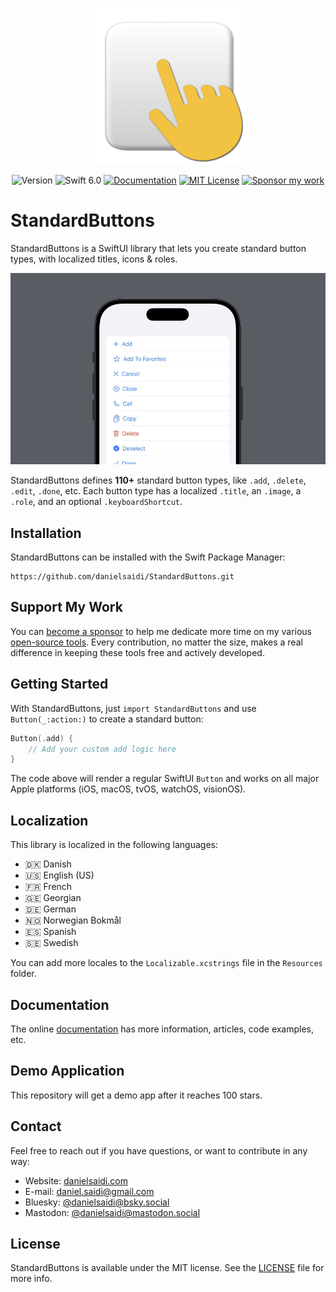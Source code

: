 <p align="center">
    <img src="Resources/Icon.png" alt="Project Icon" width="250" />
</p>

<p align="center">
    <img src="https://img.shields.io/github/v/release/danielsaidi/StandardButtons?color=%2300550&sort=semver" alt="Version" title="Version" />
    <img src="https://img.shields.io/badge/swift-6.0-orange.svg" alt="Swift 6.0" />
    <a href="https://danielsaidi.github.io/StandardButtons"><img src="https://img.shields.io/badge/documentation-web-blue.svg" alt="Documentation" /></a>
    <a href="https://github.com/danielsaidi/StandardButtons/blob/master/LICENSE"><img src="https://img.shields.io/github/license/danielsaidi/StandardButtons" alt="MIT License" /></a>
    <a href="https://github.com/sponsors/danielsaidi"><img src="https://img.shields.io/badge/sponsor-GitHub-red.svg" alt="Sponsor my work" /></a>
</p>


# StandardButtons

StandardButtons is a SwiftUI library that lets you create standard button types, with localized titles, icons & roles.

<p align="center">
    <img src="Resources/Preview.jpg" alt="StandardButtons preview" />
</p>

StandardButtons defines **110+** standard button types, like ``.add``, ``.delete``, ``.edit``, ``.done``, etc. Each button type has a localized ``.title``, an ``.image``, a ``.role``, and an optional ``.keyboardShortcut``.



## Installation

StandardButtons can be installed with the Swift Package Manager:

```
https://github.com/danielsaidi/StandardButtons.git
```


## Support My Work

You can [become a sponsor][Sponsors] to help me dedicate more time on my various [open-source tools][OpenSource]. Every contribution, no matter the size, makes a real difference in keeping these tools free and actively developed.



## Getting Started

With StandardButtons, just `import StandardButtons` and use `Button(_:action:)` to create a standard button:

```swift
Button(.add) { 
    // Add your custom add logic here
}
```

The code above will render a regular SwiftUI ``Button`` and works on all major Apple platforms (iOS, macOS, tvOS, watchOS, visionOS).



## Localization

This library is localized in the following languages:

* 🇩🇰 Danish 
* 🇺🇸 English (US)
* 🇫🇷 French
* 🇬🇪 Georgian
* 🇩🇪 German
* 🇳🇴 Norwegian Bokmål
* 🇪🇸 Spanish
* 🇸🇪 Swedish

You can add more locales to the `Localizable.xcstrings` file in the `Resources` folder.  



## Documentation

The online [documentation][Documentation] has more information, articles, code examples, etc.



## Demo Application

This repository will get a demo app after it reaches 100 stars.



## Contact

Feel free to reach out if you have questions, or want to contribute in any way:

* Website: [danielsaidi.com][Website]
* E-mail: [daniel.saidi@gmail.com][Email]
* Bluesky: [@danielsaidi@bsky.social][Bluesky]
* Mastodon: [@danielsaidi@mastodon.social][Mastodon]



## License

StandardButtons is available under the MIT license. See the [LICENSE][License] file for more info.



[Email]: mailto:daniel.saidi@gmail.com
[Website]: https://danielsaidi.com
[GitHub]: https://github.com/danielsaidi
[OpenSource]: https://danielsaidi.com/opensource
[Sponsors]: https://github.com/sponsors/danielsaidi

[Bluesky]: https://bsky.app/profile/danielsaidi.bsky.social
[Mastodon]: https://mastodon.social/@danielsaidi
[Twitter]: https://twitter.com/danielsaidi

[Documentation]: https://danielsaidi.github.io/StandardButtons
[License]: https://github.com/danielsaidi/StandardButtons/blob/master/LICENSE

